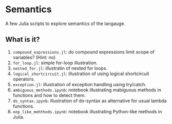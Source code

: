 # Semantics

A few Julia scripts to explore semantics of the langauge.


## What is it?

1. `compound_expressions.jl`: do compound expressions limit scope of variables? (Hint: no)
1. `for_loop.jl`: simple for-loop illustration.
1. `nested_for.jl`: illustratin of nested for loops.
1. `logical_shortcircuit.jl`: illustration of using logical shortcircuit operators.
1. `exception.jl`: illustration of exception handling using try/catch.
1. `ambiguous_methods.ipynb`: notebook illustrating mabiguous methods in functions
   and how to detect them.
1. `do_syntax.ipynb`: illustration of do-syntax as alternative for usual lambda
   functions.
1. `oop_like_mehthods.ipynb`: notebook illustrating Python-like methods in Julia.
